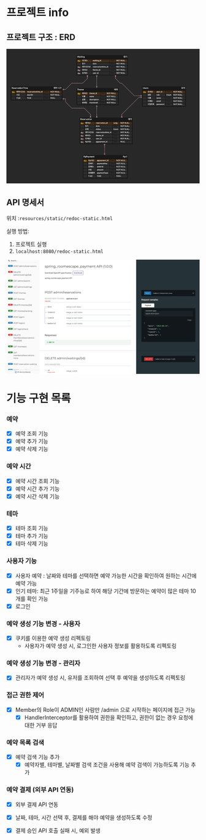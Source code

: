 # 프로젝트 info

## 프로젝트 구조 : ERD
![img.png|500](img.png)

## API 명세서
위치 :`resources/static/redoc-static.html`

실행 방법:
1. 프로젝트 실행
2. `localhost:8080/redoc-static.html` 

![img_1.png](img_1.png)
# 기능 구현 목록

### 예약
- [x] 예약 조회 기능
- [x] 예약 추가 기능
- [x] 예약 삭제 기능
### 예약 시간
- [x] 예약 시간 조회 기능
- [x] 예약 시간 추가 기능
- [x] 예약 시간 삭제 기능
### 테마
- [x] 테마 조회 기능
- [x] 테마 추가 기능
- [x] 테마 삭제 기능
### 사용자 기능
- [x] 사용자 예약 : 날짜와 테마를 선택하면 예약 가능한 시간을 확인하여 원하는 시간에 예약 가능
- [x] 인기 테마: 최근 1주일을 기주능로 하여 해당 기간에 방문하는 예약이 많은 테마 10개를 확인 가능
- [X] 로그인
### 예약 생성 기능 변경 - 사용자
- [x] 쿠키를 이용한 예약 생성 리펙토링
    - 사용자가 예약 생성 시, 로그인한 사용자 정보를 활용하도록 리펙토링
### 예약 생성 기능 변경 - 관리자
- [x] 관리자가 예약 생성 시, 유저를 조회하여 선택 후 예약을 생성하도록 리펙토링
### 접근 권한 제어
- [x] Member의 Role이 ADMIN인 사람만 /admin 으로 시작하는 페이지에 접근 가능
    - [x] HandlerInterceptor를 활용하여 권한을 확인하고, 권한이 없는 경우 요청에 대한 거부 응답
### 예약 목록 검색
- [x] 예약 검색 기능 추가
    - [x] 예약자별, 테마별, 날짜별 검색 조건을 사용해 예약 검색이 가능하도록 기능 추가

### 예약 결제 (외부 API 연동)
- [X] 외부 결제 API 연동
- [X] 날짜, 테마, 시간 선택 후, 결제를 해야 예약을 생성하도록 수정
- [X] 결제 승인 API 호출 실패 시, 예외 발생

